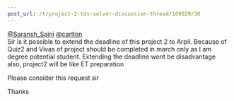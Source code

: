 ```yaml
---
post_url: /t/project-2-tds-solver-discussion-thread/169029/36
---
```

[@Saransh\_Saini](/u/saransh_saini) [@carlton](/u/carlton)  
Sir is it possible to extend the deadline of this project 2 to Arpil. Because of Quiz2 and Vivas of project should be completed in march only as I am degree potential student. Extending the deadline wont be disadvantage also, project2 will be like ET preparation

Please consider this request sir

Thanks